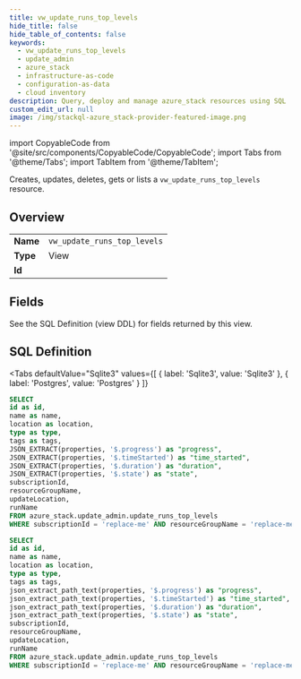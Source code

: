 ```yaml
--- 
title: vw_update_runs_top_levels
hide_title: false
hide_table_of_contents: false
keywords:
  - vw_update_runs_top_levels
  - update_admin
  - azure_stack
  - infrastructure-as-code
  - configuration-as-data
  - cloud inventory
description: Query, deploy and manage azure_stack resources using SQL
custom_edit_url: null
image: /img/stackql-azure_stack-provider-featured-image.png
---
```


import CopyableCode from '@site/src/components/CopyableCode/CopyableCode';
import Tabs from '@theme/Tabs';
import TabItem from '@theme/TabItem';

Creates, updates, deletes, gets or lists a <code>vw_update_runs_top_levels</code> resource.

## Overview
<table><tbody>
<tr><td><b>Name</b></td><td><code>vw_update_runs_top_levels</code></td></tr>
<tr><td><b>Type</b></td><td>View</td></tr>
<tr><td><b>Id</b></td><td><CopyableCode code="azure_stack.update_admin.vw_update_runs_top_levels" /></td></tr>
</tbody></table>

## Fields

See the SQL Definition (view DDL) for fields returned by this view.

## SQL Definition

<Tabs
defaultValue="Sqlite3"
values={[
{ label: 'Sqlite3', value: 'Sqlite3' },
{ label: 'Postgres', value: 'Postgres' }
]}
>
<TabItem value="Sqlite3">

```sql
SELECT
id as id,
name as name,
location as location,
type as type,
tags as tags,
JSON_EXTRACT(properties, '$.progress') as "progress",
JSON_EXTRACT(properties, '$.timeStarted') as "time_started",
JSON_EXTRACT(properties, '$.duration') as "duration",
JSON_EXTRACT(properties, '$.state') as "state",
subscriptionId,
resourceGroupName,
updateLocation,
runName
FROM azure_stack.update_admin.update_runs_top_levels
WHERE subscriptionId = 'replace-me' AND resourceGroupName = 'replace-me' AND updateLocation = 'replace-me';
```

</TabItem>
<TabItem value="Postgres">

```sql
SELECT
id as id,
name as name,
location as location,
type as type,
tags as tags,
json_extract_path_text(properties, '$.progress') as "progress",
json_extract_path_text(properties, '$.timeStarted') as "time_started",
json_extract_path_text(properties, '$.duration') as "duration",
json_extract_path_text(properties, '$.state') as "state",
subscriptionId,
resourceGroupName,
updateLocation,
runName
FROM azure_stack.update_admin.update_runs_top_levels
WHERE subscriptionId = 'replace-me' AND resourceGroupName = 'replace-me' AND updateLocation = 'replace-me';
```

</TabItem>
</Tabs>
